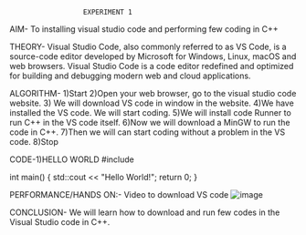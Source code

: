                       EXPERIMENT 1
AIM- To installing visual studio code and performing few coding in C++

THEORY- Visual Studio Code, also commonly referred to as VS Code, is a source-code editor developed by Microsoft for Windows, Linux, macOS and web browsers. Visual Studio Code is a code editor redefined and optimized for building and debugging modern web and cloud applications.

ALGORITHM- 
1)Start
2)Open your web browser, go to the visual studio code website.
3) We will download VS code in window  in the website.
4)We have installed the VS code. We will start coding.
5)We will install code Runner to run C++ in the VS code itself.
6)Now we will download a MinGW to run the code in C++.
7)Then we will can start coding without a problem in the VS code.
8)Stop

CODE-1)HELLO WORLD
#include <iostream>

int main() {
    std::cout << "Hello World!";
    return 0;
}

PERFORMANCE/HANDS ON:- Video to download VS code
![image](https://github.com/user-attachments/assets/64f14005-8064-4cbd-ac6c-ff77c3aad106)

CONCLUSION- We will learn how to download and run few codes in the Visual Studio code in C++.
